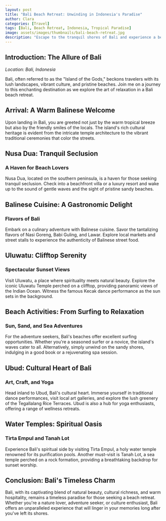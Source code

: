 ```yaml
---
layout: post
title: "Bali Beach Retreat: Unwinding in Indonesia's Paradise"
author: Clara
categories: [Travel]
tags: [Bali, Beach Retreat, Indonesia, Tropical Paradise]
image: assets/images/thumbnails/bali-beach-retreat.jpg
description: "Escape to the tranquil shores of Bali and experience a beach retreat like no other. Discover the beauty, serenity, and cultural richness of Indonesia's tropical paradise."
---
```


## Introduction: The Allure of Bali

*Location: Bali, Indonesia*

Bali, often referred to as the "Island of the Gods," beckons travelers with its lush landscapes, vibrant culture, and pristine beaches. Join me on a journey to this enchanting destination as we explore the art of relaxation in a Bali beach retreat.

## Arrival: A Warm Balinese Welcome

Upon landing in Bali, you are greeted not just by the warm tropical breeze but also by the friendly smiles of the locals. The island's rich cultural heritage is evident from the intricate temple architecture to the vibrant traditional ceremonies that color the streets.

## Nusa Dua: Tranquil Seclusion

### A Haven for Beach Lovers

Nusa Dua, located on the southern peninsula, is a haven for those seeking tranquil seclusion. Check into a beachfront villa or a luxury resort and wake up to the sound of gentle waves and the sight of pristine sandy beaches.

## Balinese Cuisine: A Gastronomic Delight

### Flavors of Bali

Embark on a culinary adventure with Balinese cuisine. Savor the tantalizing flavors of Nasi Goreng, Babi Guling, and Lawar. Explore local markets and street stalls to experience the authenticity of Balinese street food.

## Uluwatu: Clifftop Serenity

### Spectacular Sunset Views

Visit Uluwatu, a place where spirituality meets natural beauty. Explore the iconic Uluwatu Temple perched on a clifftop, providing panoramic views of the Indian Ocean. Witness the famous Kecak dance performance as the sun sets in the background.

## Beach Activities: From Surfing to Relaxation

### Sun, Sand, and Sea Adventures

For the adventure seekers, Bali's beaches offer excellent surfing opportunities. Whether you're a seasoned surfer or a novice, the island's waves cater to all. Alternatively, simply unwind on the sandy shores, indulging in a good book or a rejuvenating spa session.

## Ubud: Cultural Heart of Bali

### Art, Craft, and Yoga

Head inland to Ubud, Bali's cultural heart. Immerse yourself in traditional dance performances, visit local art galleries, and explore the lush greenery of the Tegallalang Rice Terraces. Ubud is also a hub for yoga enthusiasts, offering a range of wellness retreats.

## Water Temples: Spiritual Oasis

### Tirta Empul and Tanah Lot

Experience Bali's spiritual side by visiting Tirta Empul, a holy water temple renowned for its purification pools. Another must-visit is Tanah Lot, a sea temple perched on a rock formation, providing a breathtaking backdrop for sunset worship.

## Conclusion: Bali's Timeless Charm

Bali, with its captivating blend of natural beauty, cultural richness, and warm hospitality, remains a timeless paradise for those seeking a beach retreat. Whether you're a nature lover, adventure seeker, or culture enthusiast, Bali offers an unparalleled experience that will linger in your memories long after you've left its shores.
